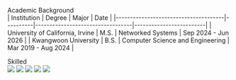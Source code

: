 <!--
[![Solved.ac Profile](http://mazassumnida.wtf/api/v2/generate_badge?boj=pghoon)](https://solved.ac/pghoon/)
-->

<!--
STAT
![Anurag's GitHub stats](https://github-readme-stats.vercel.app/api?username=PGHOON&show_icons=true&theme=radical)
-->


Academic Background<br>
| Institution                          | Degree   | Major                            | Date                    |
|--------------------------------------|----------|----------------------------------|-------------------------|
| University of California, Irvine     | M.S.     | Networked Systems                | Sep 2024 - Jun 2026     |
| Kwangwoon University                 | B.S.     | Computer Science and Engineering | Mar 2019 - Aug 2024     |

<!--![Leetcode Stats](https://leetcard.jacoblin.cool/PGHOON?theme=nord)-->

<!--
<p>Operating Systems<br>
<img src="https://img.shields.io/badge/macOS(ARM64)-525252?style=flat&logo=macos&logoColor=white"/></a>
<img src="https://img.shields.io/badge/Windows(AMD64)-0078D6?style=flat&logo=windows11&logoColor=white"/></a>
<img src="https://img.shields.io/badge/Ubuntu(AMD64)-E95420?style=flat&logo=ubuntu&logoColor=white"/></p>
-->
<p>Skilled<br>
<img src="https://img.shields.io/badge/C++-00599C?style=flat&logo=cplusplus&logoColor=white"></a>
<img src="https://img.shields.io/badge/C-A8B9CC?style=flat&logo=c&logoColor=white"/></a>
<img src="https://img.shields.io/badge/Python-3776AB?style=flat&logo=python&logoColor=white"></a>
<img src="https://img.shields.io/badge/TensorFlow-FF6F00?style=flat&logo=tensorflow&logoColor=white"></a>
<img src="https://img.shields.io/badge/Docker-2496ED?style=flat&logo=docker&logoColor=white"></a>
<!--
<img src="https://img.shields.io/badge/C%23-512BD4?style=flat&logo=csharp&logoColor=white"></a>
<img src="https://img.shields.io/badge/LaTeX-008080?style=flat&logo=LaTeX&logoColor=white"></a>
<img src="https://img.shields.io/badge/GNU Bash-4EAA25?style=flat&logo=gnubash&logoColor=white"></a>
<img src="https://img.shields.io/badge/JavaScript-F7DF1E?style=flat&logo=javascript&logoColor=white"></a>
<img src="https://img.shields.io/badge/HTML5-E34F26?style=flat&logo=html5&logoColor=white"></a>
<img src="https://img.shields.io/badge/CSS3-1572B6?style=flat&logo=css3&logoColor=white"></a>
<img src="https://img.shields.io/badge/PHP-777BB4?style=flat&logo=php&logoColor=white"></a>
<img src="https://img.shields.io/badge/MySQL-4479A1?style=flat&logo=mysql&logoColor=white"></a>
<img src="https://img.shields.io/badge/Wireshark-1679A7?style=flat&logo=wireshark&logoColor=white"></a>
<img src="https://img.shields.io/badge/R-276DC3?style=flat&logo=R&logoColor=white"></a></p>
-->
